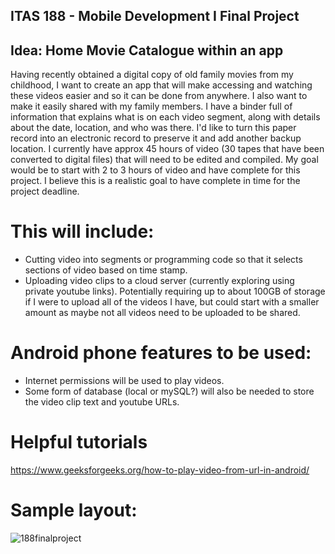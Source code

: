 
## **ITAS 188 - Mobile Development I Final Project**

## **Idea: Home Movie Catalogue within an app**

Having recently obtained a digital copy of old family movies from my childhood, I want to create an app that will make accessing and watching these videos easier and so it can be done from anywhere. I also want to make it easily shared with my family members. I have a binder full of information that explains what is on each video segment, along with details about the date, location, and who was there. I'd like to turn this paper record into an electronic record to preserve it and add another backup location. I currently have approx 45 hours of video (30 tapes that have been converted to digital files) that will need to be edited and compiled. My goal would be to start with 2 to 3 hours of video and have complete for this project. I believe this is a realistic goal to have complete in time for the project deadline.

# This will include: 
 - Cutting video into segments or programming code so that it selects sections of video based on time stamp.
 - Uploading video clips to a cloud server (currently exploring using private youtube links). Potentially requiring up to about 100GB of storage if I were to upload all of the videos I have, but could start with a smaller amount as maybe not all videos need to be uploaded to be shared.
  
# Android phone features to be used:
 - Internet permissions will be used to play videos.
 - Some form of database (local or mySQL?) will also be needed to store the video clip text and youtube URLs.

# Helpful tutorials
https://www.geeksforgeeks.org/how-to-play-video-from-url-in-android/

# Sample layout:
  ![188finalproject](https://user-images.githubusercontent.com/119395443/224820814-874ba94e-9411-4c73-839f-29faa75a872b.png)
